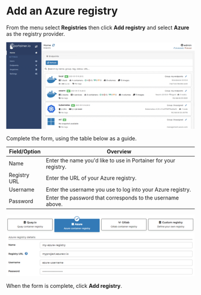 # Add an Azure registry

From the menu select **Registries** then click **Add registry** and select **Azure** as the registry provider.

![](../../../.gitbook/assets/registries-add-azure-1.gif)

Complete the form, using the table below as a guide.

| Field/Option | Overview                                                         |
| ------------ | ---------------------------------------------------------------- |
| Name         | Enter the name you'd like to use in Portainer for your registry. |
| Registry URL | Enter the URL of your Azure registry.                            |
| Username     | Enter the username you use to log into your Azure registry.      |
| Password     | Enter the password that corresponds to the username above.       |

![](../../../.gitbook/assets/registries-add-azure-2.png)

When the form is complete, click **Add registry**.
